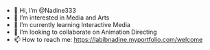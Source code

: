 - 👋 Hi, I’m @Nadine333
- 👀 I’m interested in Media and Arts
- 🌱 I’m currently learning Interactive Media
- 💞️ I’m looking to collaborate on Animation Directing
- 📫 How to reach me: https://labibnadine.myportfolio.com/welcome
